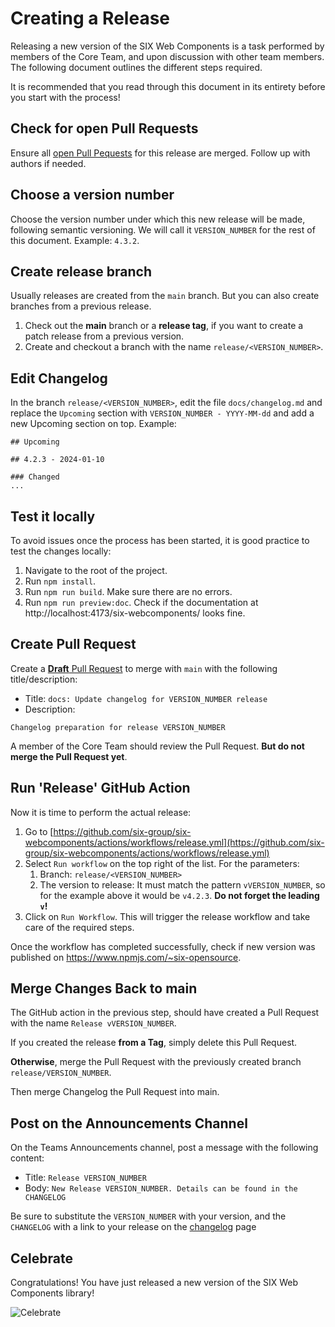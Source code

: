 # Creating a Release

Releasing a new version of the SIX Web Components is a task performed by members of the Core Team,
and upon discussion with other team members. The following document outlines the different steps
required.

It is recommended that you read through this document in its entirety before you start with the
process!

## Check for open Pull Requests

Ensure all [open Pull Pequests](https://github.com/six-group/six-webcomponents/pulls) for this
release are merged. Follow up with authors if needed.

## Choose a version number

Choose the version number under which this new release will be made, following semantic versioning.
We will call it `VERSION_NUMBER` for the rest of this document. Example: `4.3.2`.

## Create release branch

Usually releases are created from the `main` branch. But you can also create branches from a
previous release.

1. Check out the **main** branch or a **release tag**, if you want to create a patch release from a
   previous version.
2. Create and checkout a branch with the name `release/<VERSION_NUMBER>`.

## Edit Changelog

In the branch `release/<VERSION_NUMBER>`, edit the file `docs/changelog.md` and replace the
`Upcoming` section with `VERSION_NUMBER - YYYY-MM-dd` and add a new Upcoming section on top.
Example:

```
## Upcoming

## 4.2.3 - 2024-01-10

### Changed
...

```

## Test it locally

To avoid issues once the process has been started, it is good practice to test the changes locally:

1. Navigate to the root of the project.
2. Run `npm install`.
3. Run `npm run build`. Make sure there are no errors.
4. Run `npm run preview:doc`. Check if the documentation at http://localhost:4173/six-webcomponents/
   looks fine.

## Create Pull Request

Create a
[**Draft** Pull Request](https://github.blog/news-insights/product-news/introducing-draft-pull-requests/)
to merge with `main` with the following title/description:

- Title: `docs: Update changelog for VERSION_NUMBER release`
- Description:

```
Changelog preparation for release VERSION_NUMBER
```

A member of the Core Team should review the Pull Request. **But do not merge the Pull Request yet**.

## Run 'Release' GitHub Action

Now it is time to perform the actual release:

1. Go to
   [https://github.com/six-group/six-webcomponents/actions/workflows/release.yml](https://github.com/six-group/six-webcomponents/actions/workflows/release.yml)
2. Select `Run workflow` on the top right of the list. For the parameters:
   1. Branch: `release/<VERSION_NUMBER>`
   2. The version to release: It must match the pattern `vVERSION_NUMBER`, so for the example above
      it would be `v4.2.3`. **Do not forget the leading `v`!**
3. Click on `Run Workflow`. This will trigger the release workflow and take care of the required
   steps.

Once the workflow has completed successfully, check if new version was published on
https://www.npmjs.com/~six-opensource.

## Merge Changes Back to main

The GitHub action in the previous step, should have created a Pull Request with the name
`Release vVERSION_NUMBER`.

If you created the release **from a Tag**, simply delete this Pull Request.

**Otherwise**, merge the Pull Request with the previously created branch `release/VERSION_NUMBER`.

Then merge Changelog the Pull Request into main.

## Post on the Announcements Channel

On the Teams Announcements channel, post a message with the following content:

- Title: `Release VERSION_NUMBER`
- Body: `New Release VERSION_NUMBER. Details can be found in the CHANGELOG`

Be sure to substitute the `VERSION_NUMBER` with your version, and the `CHANGELOG` with a link to
your release on the [changelog](https://six-group.github.io/six-webcomponents/changelog.html) page

## Celebrate

Congratulations! You have just released a new version of the SIX Web Components library!

![Celebrate](https://media4.giphy.com/media/v1.Y2lkPTc5MGI3NjExdzJlOTlkZHR6a2djcTlxejB2ZHR2dTczOGgxejNjNmhodmppOTI3bCZlcD12MV9pbnRlcm5hbF9naWZfYnlfaWQmY3Q9Zw/BPJmthQ3YRwD6QqcVD/giphy_s.gif)
